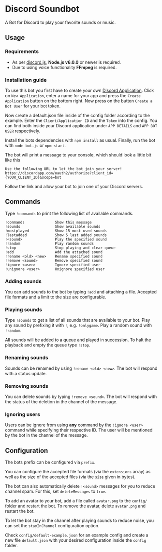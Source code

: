Discord Soundbot
================

A Bot for Discord to play your favorite sounds or music.

## Usage

### Requirements

+ As per [discord.js](https://github.com/hydrabolt/discord.js#installation), **Node.js v6.0.0** or newer is required.
+ Due to using voice functionality **FFmpeg** is required.


### Installation guide

To use this bot you first have to create your own [Discord Application](https://discordapp.com/developers/applications/me). Click on `New Application`, enter a name for your app and press the `Create Application` button on the bottom right. Now press on the button `Create a Bot User` for your bot token.

Now create a default.json file inside of the config folder according to the example. Enter the `Client/Application ID` and the `Token` into the config. You can find both inside your Discord application under `APP DETAILS` and `APP BOT USER` respectively.

Install the bots dependencies with `npm install` as usual.
Finally, run the bot with `node bot.js` or `npm start`.

The bot will print a message to your console, which should look a little bit like this

```
Use the following URL to let the bot join your server!
https://discordapp.com/oauth2/authorize?client_id={YOUR_CLIENT_ID}&scope=bot
```

Follow the link and allow your bot to join one of your Discord servers.

## Commands

Type `!commands` to print the following list of available commands.

```
!commands              Show this message
!sounds                Show available sounds
!mostplayed            Show 15 most used sounds
!lastadded             Show 5 last added sounds
!<sound>               Play the specified sound
!random                Play random sounds
!stop                  Stop playing and clear queue
!add                   Add the attached sound
!rename <old> <new>    Rename specified sound
!remove <sound>        Remove specified sound
!ignore <user>         Ignore specified user
!unignore <user>       Unignore specified user
```

### Adding sounds

You can add sounds to the bot by typing `!add` and attaching a file. Accepted file formats and a limit to the size are configurable.

### Playing sounds

Type `!sounds` to get a list of all sounds that are available to your bot. Play any sound by prefixing it with `!`, e.g. `!onlygame`. Play a random sound with `!random`.

All sounds will be added to a queue and played in succession. To halt the playback and empty the queue type `!stop`.

### Renaming sounds

Sounds can be renamed by using `!rename <old> <new>`. The bot will respond with a status update.

### Removing sounds

You can delete sounds by typing `!remove <sound>`. The bot will respond with the status of the deletion in the channel of the message.

### Ignoring users

Users can be ignore from using **any** command by the `!ignore <user>` command while specifying their respective ID. The user will be mentioned by the bot in the channel of the message.


## Configuration

The bots prefix can be configured via `prefix`.

You can configure the accepted file formats (via the `extensions` array) as well as the size of the accepted files (via the `size` given in bytes).

The bot can also automatically delete `!<sound>` messages for you to reduce channel spam. For this, set `deleteMessages` to `true`.

To add an avatar to your bot, add a file called `avatar.png` to the `config/` folder and restart the bot. To remove the avatar, delete `avatar.png` and restart the bot.

To let the bot stay in the channel after playing sounds to reduce noise, you can set the `stayInChannel` configuration option.

Check `config/default-example.json` for an example config and create a new file `default.json` with your desired configuration inside the `config` folder.
